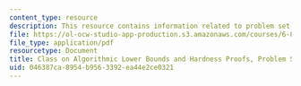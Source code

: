 ```yaml
---
content_type: resource
description: This resource contains information related to problem set 4.
file: https://ol-ocw-studio-app-production.s3.amazonaws.com/courses/6-890-algorithmic-lower-bounds-fun-with-hardness-proofs-fall-2014/046387ca8954b9563392ea44e2ce0321_MIT6_890F14_ps4.pdf
file_type: application/pdf
resourcetype: Document
title: Class on Algorithmic Lower Bounds and Hardness Proofs, Problem Set 4
uid: 046387ca-8954-b956-3392-ea44e2ce0321
---
```

